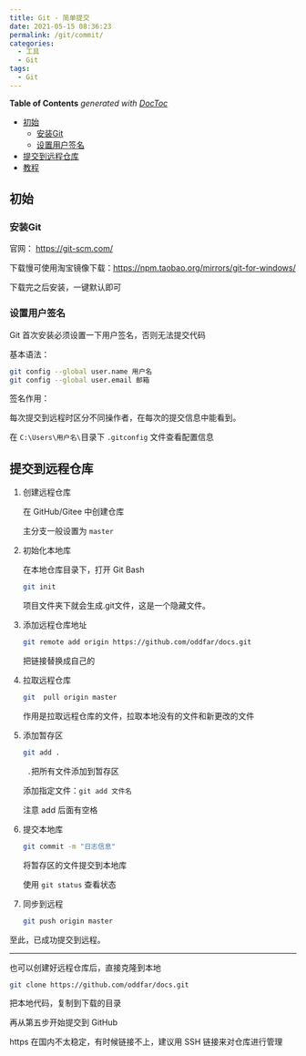 ```yaml
---
title: Git - 简单提交
date: 2021-05-15 08:36:23
permalink: /git/commit/
categories: 
  - 工具
  - Git
tags: 
  - Git
---
```


<!-- START doctoc generated TOC please keep comment here to allow auto update -->
<!-- DON'T EDIT THIS SECTION, INSTEAD RE-RUN doctoc TO UPDATE -->
**Table of Contents**  *generated with [DocToc](https://github.com/thlorenz/doctoc)*

- [初始](#%E5%88%9D%E5%A7%8B)
  - [安装Git](#%E5%AE%89%E8%A3%85git)
  - [设置用户签名](#%E8%AE%BE%E7%BD%AE%E7%94%A8%E6%88%B7%E7%AD%BE%E5%90%8D)
- [提交到远程仓库](#%E6%8F%90%E4%BA%A4%E5%88%B0%E8%BF%9C%E7%A8%8B%E4%BB%93%E5%BA%93)
- [教程](#%E6%95%99%E7%A8%8B)

<!-- END doctoc generated TOC please keep comment here to allow auto update -->
## 初始

### 安装Git

官网： https://git-scm.com/

下载慢可使用淘宝镜像下载：https://npm.taobao.org/mirrors/git-for-windows/

下载完之后安装，一键默认即可



### 设置用户签名

Git 首次安装必须设置一下用户签名，否则无法提交代码

基本语法：

```sh
git config --global user.name 用户名
git config --global user.email 邮箱
```

签名作用：

每次提交到远程时区分不同操作者，在每次的提交信息中能看到。

在 `C:\Users\用户名\`目录下 `.gitconfig` 文件查看配置信息

## 提交到远程仓库

1. 创建远程仓库

   在 GitHub/Gitee 中创建仓库

   主分支一般设置为 `master`

2. 初始化本地库

   在本地仓库目录下，打开 Git Bash 

   ```sh
   git init
   ```
   项目文件夹下就会生成.git文件，这是一个隐藏文件。

3. 添加远程仓库地址

   ```sh
   git remote add origin https://github.com/oddfar/docs.git
   ```

   把链接替换成自己的

4. 拉取远程仓库

   ```sh
   git  pull origin master
   ```
   作用是拉取远程仓库的文件，拉取本地没有的文件和新更改的文件

5. 添加暂存区

   ```sh
   git add .
   ```

   ` .`把所有文件添加到暂存区

   添加指定文件：`git add 文件名`

   注意 add 后面有空格

6. 提交本地库

   ```sh
   git commit -m "日志信息"
   ```

   将暂存区的文件提交到本地库

   使用 `git status` 查看状态

7. 同步到远程

   ```sh
   git push origin master
   ```
   



至此，已成功提交到远程。

---

也可以创建好远程仓库后，直接克隆到本地

```sh
git clone https://github.com/oddfar/docs.git
```

把本地代码，复制到下载的目录

再从第五步开始提交到 GitHub

https 在国内不太稳定，有时候链接不上，建议用 SSH 链接来对仓库进行管理


